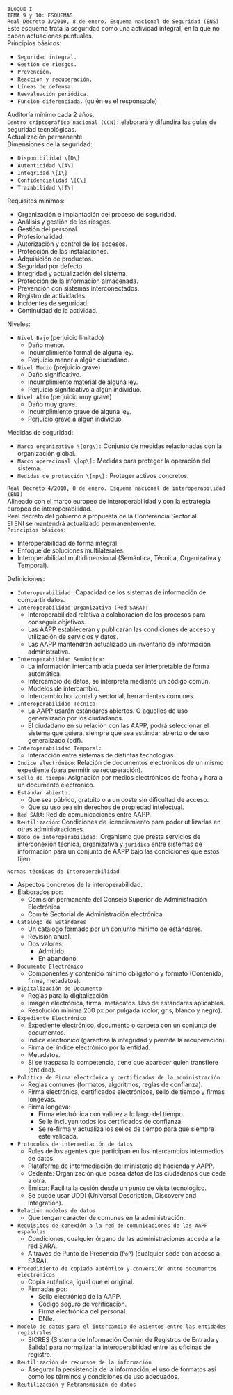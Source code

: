 ``BLOQUE I``  
``TEMA 9 y 10: ESQUEMAS``  
``Real Decreto 3/2010, 8 de enero. Esquema nacional de Seguridad (ENS)``  
Este esquema trata la seguridad como una actividad integral, en la que no caben actuaciones puntuales.  
Principios básicos:

- ``Seguridad integral.``  
- ``Gestión de riesgos.``  
- ``Prevención.``  
- ``Reacción y recuperación.``  
- ``Líneas de defensa.``  
- ``Reevaluación periódica.``  
- ``Función diferenciada.`` (quién es el responsable)

Auditoría mínimo cada 2 años.  
``Centro criptográfico nacional (CCN):`` elaborará y difundirá las guías de seguridad tecnológicas.  
Actualización permanente.  
Dimensiones de la seguridad:

- ``Disponibilidad \[D\]``  
- ``Autenticidad \[A\]``  
- ``Integridad \[I\]``  
- ``Confidencialidad \[C\]``  
- ``Trazabilidad \[T\]``

Requisitos mínimos:

- Organización e implantación del proceso de seguridad.  
- Análisis y gestión de los riesgos.  
- Gestión del personal.  
- Profesionalidad.  
- Autorización y control de los accesos.  
- Protección de las instalaciones.  
- Adquisición de productos.  
- Seguridad por defecto.  
- Integridad y actualización del sistema.  
- Protección de la información almacenada.  
- Prevención con sistemas interconectados.  
- Registro de actividades.  
- Incidentes de seguridad.  
- Continuidad de la actividad.

Niveles:

- ``Nivel Bajo`` (perjuicio limitado)  
  * Daño menor.  
  * Incumplimiento formal de alguna ley.  
  * Perjuicio menor a algún ciudadano.  
- ``Nivel Medio`` (prejuicio grave)  
  * Daño significativo.  
  * Incumplimiento material de alguna ley.  
  * Perjuicio significativo a algún individuo.  
- ``Nivel Alto`` (perjuicio muy grave)  
  * Daño muy grave.  
  * Incumplimiento grave de alguna ley.  
  * Perjuicio grave a algún individuo.

Medidas de seguridad:

- ``Marco organizativo \[org\]:`` Conjunto de medidas relacionadas con la organización global.  
- ``Marco operacional \[op\]:`` Medidas para proteger la operación del sistema.  
- ``Medidas de protección \[mp\]:`` Proteger activos concretos.

``Real Decreto 4/2010, 8 de enero. Esquema nacional de interoperabilidad (ENI)``  
Alineado con el marco europeo de interoperabilidad y con la estrategia europea de interoperabilidad.  
Real decreto del gobierno a propuesta de la Conferencia Sectorial.  
El ENI se mantendrá actualizado permanentemente.  
``Principios básicos:``

- Interoperabilidad de forma integral.  
- Enfoque de soluciones multilaterales.  
- Interoperabilidad multidimensional (Semántica, Técnica, Organizativa y Temporal).

Definiciones:

- ``Interoperabilidad:`` Capacidad de los sistemas de información de compartir datos.  
- ``Interoperabilidad Organizativa (Red SARA):``  
  * Interoperabilidad relativa a colaboración de los procesos para conseguir objetivos.  
  * Las AAPP establecerán y publicarán las condiciones de acceso y utilización de servicios y datos.  
  * Las AAPP mantendrán actualizado un inventario de información administrativa.  
- ``Interoperabilidad Semántica:``  
  * La información intercambiada pueda ser interpretable de forma automática.  
  * Intercambio de datos, se interpreta mediante un código común.  
  * Modelos de intercambio.  
  * Intercambio horizontal y sectorial, herramientas comunes.  
- ``Interoperabilidad Técnica:``  
  * La AAPP usarán estándares abiertos. O aquellos de uso generalizado por los ciudadanos.  
  * El ciudadano en su relación con las AAPP, podrá seleccionar el sistema que quiera, siempre que sea estándar abierto o de uso generalizado (pdf).  
- ``Interoperabilidad Temporal:``  
  * Interacción entre sistemas de distintas tecnologías.  
- ``Índice electrónico``: Relación de documentos electrónicos de un mismo expediente (para permitir su recuperación).  
- ``Sello de tiempo``: Asignación por medios electrónicos de fecha y hora a un documento electrónico.  
- ``Estándar abierto:``  
  * Que sea público, gratuito o a un coste sin dificultad de acceso.  
  * Que su uso sea sin derechos de propiedad intelectual.  
- ``Red SARA``: Red de comunicaciones entre AAPP.  
- ``Reutilización``: Condiciones de licenciamiento para poder utilizarlas en otras administraciones.  
- ``Nodo de interoperabilidad:`` Organismo que presta servicios de interconexión técnica, organizativa y ``jurídica`` entre sistemas de información para un conjunto de AAPP bajo las condiciones que estos fijen.  
    
    
    
    
    
    
    
    
    
    
    
    
    
    
    
    
    
    
    
    
    
    
    
    
    
    
  


``Normas técnicas de Interoperabilidad``

- Aspectos concretos de la interoperabilidad.  
- Elaborados por:  
  * Comisión permanente del Consejo Superior de Administración Electrónica.  
  * Comité Sectorial de Administración electrónica.  
- ``Catálogo de Estándares``  
  * Un catálogo formado por un conjunto mínimo de estándares.  
  * Revisión anual.  
  * Dos valores:  
    * Admitido.  
    * En abandono.  
- ``Documento Electrónico``  
  * Componentes y contenido mínimo obligatorio y formato (Contenido, firma, metadatos).  
- ``Digitalización de Documento``  
  * Reglas para la digitalización.  
  * Imagen electrónica, firma, metadatos. Uso de estándares aplicables.  
  * Resolución mínima 200 px por pulgada (color, gris, blanco y negro).  
- ``Expediente Electrónico``  
  * Expediente electrónico, documento o carpeta con un conjunto de documentos.  
  * Índice electrónico (garantiza la integridad y permite la recuperación).  
  * Firma del índice electrónico por la entidad.  
  * Metadatos.  
  * Si se traspasa la competencia, tiene que aparecer quien transfiere (entidad).  
- ``Política de Firma electrónica y certificados de la administración``  
  * Reglas comunes (formatos, algoritmos, reglas de confianza).  
  * Firma electrónica, certificados electrónicos, sello de tiempo y firmas longevas.  
  * Firma longeva:  
    * Firma electrónica con validez a lo largo del tiempo.  
    * Se le incluyen todos los certificados de confianza.  
    * Se re-firma y actualiza los sellos de tiempo para que siempre esté validada.  
- ``Protocolos de intermediación de datos``  
  * Roles de los agentes que participan en los intercambios intermedios de datos.  
  * Plataforma de intermediación del ministerio de hacienda y AAPP.  
  * Cedente: Organización que posea datos de los ciudadanos que cede a otra.  
  * Emisor: Facilita la cesión desde un punto de vista tecnológico.  
  * Se puede usar UDDI (Universal Description, Discovery and Integration).  
- ``Relación modelos de datos``  
  * Que tengan carácter de comunes en la administración.  
- ``Requisitos de conexión a la red de comunicaciones de las AAPP españolas``  
  * Condiciones, cualquier órgano de las administraciones acceda a la red SARA.  
  * A través de Punto de Presencia (``PoP``) (cualquier sede con acceso a SARA).  
- ``Procedimiento de copiado auténtico y conversión entre documentos electrónicos``  
  * Copia auténtica, igual que el original.  
  * Firmadas por:  
    * Sello electrónico de la AAPP.  
    * Código seguro de verificación.  
    * Firma electrónica del personal.  
    * DNIe.  
- ``Modelo de datos para el intercambio de asientos entre las entidades registrales``  
  * SICRES (Sistema de Información Común de Registros de Entrada y Salida) para normalizar la interoperabilidad entre las oficinas de registro.  
- ``Reutilización de recursos de la información``  
  * Asegurar la persistencia de la información, el uso de formatos así como los términos y condiciones de uso adecuados.  
- ``Reutilización y Retransmisión de datos``